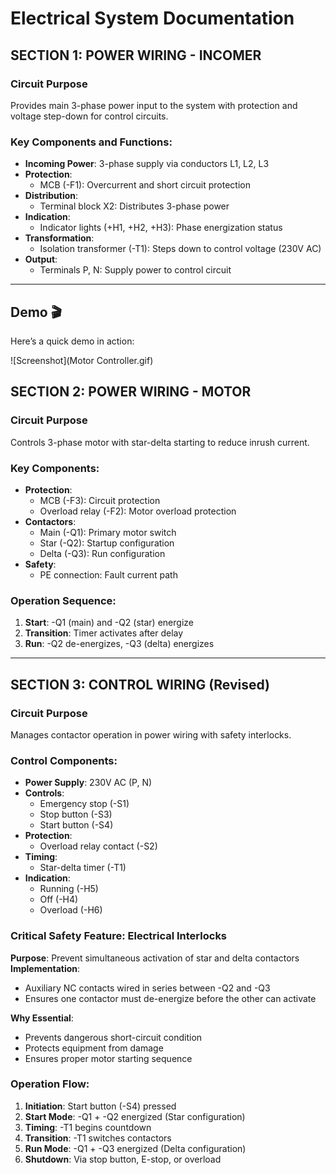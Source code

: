 # Electrical System Documentation

## SECTION 1: POWER WIRING - INCOMER

### Circuit Purpose
Provides main 3-phase power input to the system with protection and voltage step-down for control circuits.

### Key Components and Functions:
- **Incoming Power**: 3-phase supply via conductors L1, L2, L3
- **Protection**:
  - MCB (-F1): Overcurrent and short circuit protection
- **Distribution**:
  - Terminal block X2: Distributes 3-phase power
- **Indication**:
  - Indicator lights (+H1, +H2, +H3): Phase energization status
- **Transformation**:
  - Isolation transformer (-T1): Steps down to control voltage (230V AC)
- **Output**:
  - Terminals P, N: Supply power to control circuit

---
## Demo 🎬

Here’s a quick demo in action:

![Screenshot](Motor Controller.gif)

## SECTION 2: POWER WIRING - MOTOR

### Circuit Purpose
Controls 3-phase motor with star-delta starting to reduce inrush current.

### Key Components:
- **Protection**:
  - MCB (-F3): Circuit protection
  - Overload relay (-F2): Motor overload protection
- **Contactors**:
  - Main (-Q1): Primary motor switch
  - Star (-Q2): Startup configuration
  - Delta (-Q3): Run configuration
- **Safety**:
  - PE connection: Fault current path

### Operation Sequence:
1. **Start**: -Q1 (main) and -Q2 (star) energize
2. **Transition**: Timer activates after delay
3. **Run**: -Q2 de-energizes, -Q3 (delta) energizes

---

## SECTION 3: CONTROL WIRING (Revised)

### Circuit Purpose
Manages contactor operation in power wiring with safety interlocks.

### Control Components:
- **Power Supply**: 230V AC (P, N)
- **Controls**:
  - Emergency stop (-S1)
  - Stop button (-S3)
  - Start button (-S4)
- **Protection**:
  - Overload relay contact (-S2)
- **Timing**:
  - Star-delta timer (-T1)
- **Indication**:
  - Running (-H5)
  - Off (-H4)
  - Overload (-H6)

### Critical Safety Feature: Electrical Interlocks
**Purpose**: Prevent simultaneous activation of star and delta contactors  
**Implementation**:
- Auxiliary NC contacts wired in series between -Q2 and -Q3
- Ensures one contactor must de-energize before the other can activate

**Why Essential**:
- Prevents dangerous short-circuit condition
- Protects equipment from damage
- Ensures proper motor starting sequence

### Operation Flow:
1. **Initiation**: Start button (-S4) pressed
2. **Start Mode**: -Q1 + -Q2 energized (Star configuration)
3. **Timing**: -T1 begins countdown
4. **Transition**: -T1 switches contactors
5. **Run Mode**: -Q1 + -Q3 energized (Delta configuration)
6. **Shutdown**: Via stop button, E-stop, or overload
